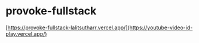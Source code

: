 # provoke-fullstack

[https://provoke-fullstack-lalitsutharr.vercel.app/](https://youtube-video-id-play.vercel.app/)








